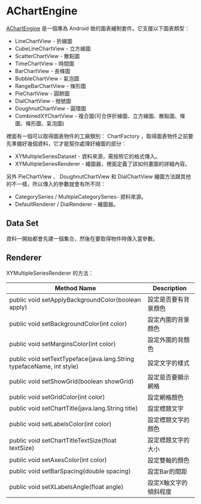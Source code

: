 # AChartEngine

[AChartEngine](https://code.google.com/p/achartengine/) 是一個專為 Android 做的圖表繪制套件。它支援以下圖表類型：

* LineChartView - 折線圖
* CubeLineChartView - 立方線圖
* ScatterChartView - 散點圖
* TimeChartView - 時間圖
* BarChartView - 長條圖
* BubbleChartView - 氣泡圖
* RangeBarChartView - 條形圖
* PieChartView - 圓餅圖
* DialChartView - 撥號圖
* DoughnutChartView - 圓環圖
* CombinedXYChartView - 複合圖(可合併折線圖、立方線圖、散點圖、條圖、條形圖、氣泡圖)

裡面有一個可以取得圖表物件的工廠類別： ChartFactory ，取得圖表物件之前要先準備好幾個資料，它才能幫你處理好繪圖的部分：

* XYMultipleSeriesDataset - 資料來源，需按照它的格式傳入。
* XYMultipleSeriesRenderer - 繪圖器，裡面定義了該如何畫圖的詳細內容。

另外 PieChartView 、 DoughnutChartView 和 DialChartView 繪圖方法跟其他的不一樣，所以傳入的參數就會有所不同：

* CategorySeries / MultipleCategorySeries- 資料來源。
* DefaultRenderer / DialRenderer - 繪圖器。

## Data Set

資料一開始都會先建一個集合，然後在要取得物件時傳入當參數。

## Renderer

XYMultipleSeriesRenderer 的方法：

| Method Name | Description |
| ----------- | ----------- |
| public void setApplyBackgroundColor(boolean apply) | 設定是否要有背景顏色 |
| public void setBackgroundColor(int color) | 設定內圍的背景顏色 |
| public void setMarginsColor(int color) | 設定外圍的背顏色 |
| public void setTextTypeface(java.lang.String typefaceName, int style) | 設定文字的樣式 |
| public void setShowGrid(boolean showGrid) | 設定是否要顯示網格 |
| public void setGridColor(int color) | 設定網格顏色
| public void setChartTitle(java.lang.String title) | 設定標題文字 |
| public void setLabelsColor(int color) | 設定標題文字的顏色 |
| public void setChartTitleTextSize(float textSize) | 設定標題文字的大小 |
| public void setAxesColor(int color) | 設定雙軸的顏色 |
| public void setBarSpacing(double spacing) | 設定Bar的間距 |
| public void setXLabelsAngle(float angle) | 設定X軸文字的傾斜程度 |
